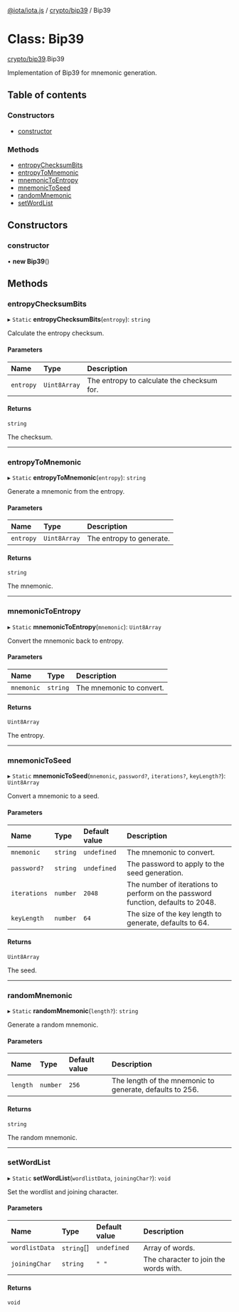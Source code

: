 [@iota/iota.js](../README.md) / [crypto/bip39](../modules/crypto_bip39.md) / Bip39

# Class: Bip39

[crypto/bip39](../modules/crypto_bip39.md).Bip39

Implementation of Bip39 for mnemonic generation.

## Table of contents

### Constructors

- [constructor](crypto_bip39.Bip39.md#constructor)

### Methods

- [entropyChecksumBits](crypto_bip39.Bip39.md#entropychecksumbits)
- [entropyToMnemonic](crypto_bip39.Bip39.md#entropytomnemonic)
- [mnemonicToEntropy](crypto_bip39.Bip39.md#mnemonictoentropy)
- [mnemonicToSeed](crypto_bip39.Bip39.md#mnemonictoseed)
- [randomMnemonic](crypto_bip39.Bip39.md#randommnemonic)
- [setWordList](crypto_bip39.Bip39.md#setwordlist)

## Constructors

### constructor

• **new Bip39**()

## Methods

### entropyChecksumBits

▸ `Static` **entropyChecksumBits**(`entropy`): `string`

Calculate the entropy checksum.

#### Parameters

| Name | Type | Description |
| :------ | :------ | :------ |
| `entropy` | `Uint8Array` | The entropy to calculate the checksum for. |

#### Returns

`string`

The checksum.

___

### entropyToMnemonic

▸ `Static` **entropyToMnemonic**(`entropy`): `string`

Generate a mnemonic from the entropy.

#### Parameters

| Name | Type | Description |
| :------ | :------ | :------ |
| `entropy` | `Uint8Array` | The entropy to generate. |

#### Returns

`string`

The mnemonic.

___

### mnemonicToEntropy

▸ `Static` **mnemonicToEntropy**(`mnemonic`): `Uint8Array`

Convert the mnemonic back to entropy.

#### Parameters

| Name | Type | Description |
| :------ | :------ | :------ |
| `mnemonic` | `string` | The mnemonic to convert. |

#### Returns

`Uint8Array`

The entropy.

___

### mnemonicToSeed

▸ `Static` **mnemonicToSeed**(`mnemonic`, `password?`, `iterations?`, `keyLength?`): `Uint8Array`

Convert a mnemonic to a seed.

#### Parameters

| Name | Type | Default value | Description |
| :------ | :------ | :------ | :------ |
| `mnemonic` | `string` | `undefined` | The mnemonic to convert. |
| `password?` | `string` | `undefined` | The password to apply to the seed generation. |
| `iterations` | `number` | `2048` | The number of iterations to perform on the password function, defaults to 2048. |
| `keyLength` | `number` | `64` | The size of the key length to generate, defaults to 64. |

#### Returns

`Uint8Array`

The seed.

___

### randomMnemonic

▸ `Static` **randomMnemonic**(`length?`): `string`

Generate a random mnemonic.

#### Parameters

| Name | Type | Default value | Description |
| :------ | :------ | :------ | :------ |
| `length` | `number` | `256` | The length of the mnemonic to generate, defaults to 256. |

#### Returns

`string`

The random mnemonic.

___

### setWordList

▸ `Static` **setWordList**(`wordlistData`, `joiningChar?`): `void`

Set the wordlist and joining character.

#### Parameters

| Name | Type | Default value | Description |
| :------ | :------ | :------ | :------ |
| `wordlistData` | `string`[] | `undefined` | Array of words. |
| `joiningChar` | `string` | `" "` | The character to join the words with. |

#### Returns

`void`

